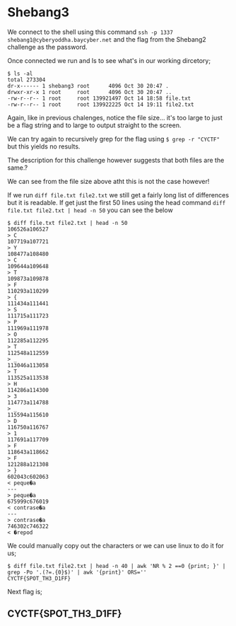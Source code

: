 # Shebang3

We connect to the shell using this command `ssh -p 1337 shebang1@cyberyoddha.baycyber.net` and the flag from the Shebang2 challenge as the password.

Once connected we run and ls to see what's in our working dircetory;

```
$ ls -al
total 273304
dr-x------ 1 shebang3 root      4096 Oct 30 20:47 .
drwxr-xr-x 1 root     root      4096 Oct 30 20:47 ..
-rw-r--r-- 1 root     root 139921497 Oct 14 18:58 file.txt
-rw-r--r-- 1 root     root 139922225 Oct 14 19:11 file2.txt
```

Again, like in previous chalenges,  notice the file size... it's too large to just be a flag string and to large to output straight to the screen.

We can try again to recursively grep for the flag using `$ grep -r "CYCTF"` but this yields no results.

The description for this challenge however suggests that both files are the same.?

We can see from the file size above atht this is not the case however!

If we run `diff file.txt file2.txt` we still get a fairly long list of differences but it is readable. If get just the first 50 lines using the head command `diff file.txt file2.txt | head -n 50` you can see the below

```
$ diff file.txt file2.txt | head -n 50
106526a106527
> C
107719a107721
> Y
108477a108480
> C
109644a109648
> T
109873a109878
> F
110293a110299
> {
111434a111441
> S
111715a111723
> P
111969a111978
> O
112285a112295
> T
112548a112559
> _
113046a113058
> T
113525a113538
> H
114286a114300
> 3
114773a114788
> _
115594a115610
> D
116750a116767
> 1
117691a117709
> F
118643a118662
> F
121288a121308
> }
602043c602063
< peque�a
---
> peque�a
675999c676019
< contrase�a
---
> contrase�a
746302c746322
< �repod

```
We could manually copy out the characters or we can use linux to do it for us;

```
$ diff file.txt file2.txt | head -n 40 | awk 'NR % 2 ==0 {print; }' | grep -Po '.(?=.{0}$)' | awk '{print}' ORS=''
CYCTF{SPOT_TH3_D1FF}
```

Next flag is;

## CYCTF{SPOT_TH3_D1FF}
